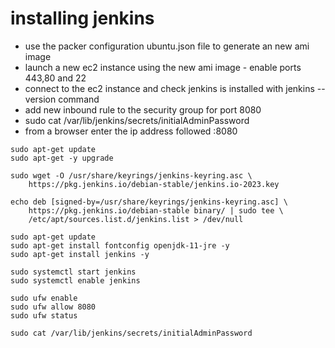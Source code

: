 # installing jenkins
  - use the packer configuration ubuntu.json file to generate an new ami image  
  - launch a new ec2 instance using the new ami image - enable ports 443,80 and 22    
  - connect to the ec2 instance and check jenkins is installed with jenkins --version command  
  - add new inbound rule to the security group for port 8080  
  - sudo cat /var/lib/jenkins/secrets/initialAdminPassword 
  - from a browser enter the ip address followed :8080

```
sudo apt-get update
sudo apt-get -y upgrade

sudo wget -O /usr/share/keyrings/jenkins-keyring.asc \
    https://pkg.jenkins.io/debian-stable/jenkins.io-2023.key

echo deb [signed-by=/usr/share/keyrings/jenkins-keyring.asc] \
    https://pkg.jenkins.io/debian-stable binary/ | sudo tee \
    /etc/apt/sources.list.d/jenkins.list > /dev/null

sudo apt-get update
sudo apt-get install fontconfig openjdk-11-jre -y
sudo apt-get install jenkins -y

sudo systemctl start jenkins
sudo systemctl enable jenkins

sudo ufw enable
sudo ufw allow 8080
sudo ufw status

sudo cat /var/lib/jenkins/secrets/initialAdminPassword

```
